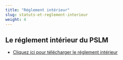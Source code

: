 ```yaml
---
title: "Réglement intérieur"
slug: statuts-et-reglement-interieur
weight: 4
---
```



## Le réglement intérieur du PSLM

- <a href="/doc/reglement-interieur-pslm-nov-2019.pdf" target="_blank"> Cliquez ici pour télécharger le réglement intérieur </a>
